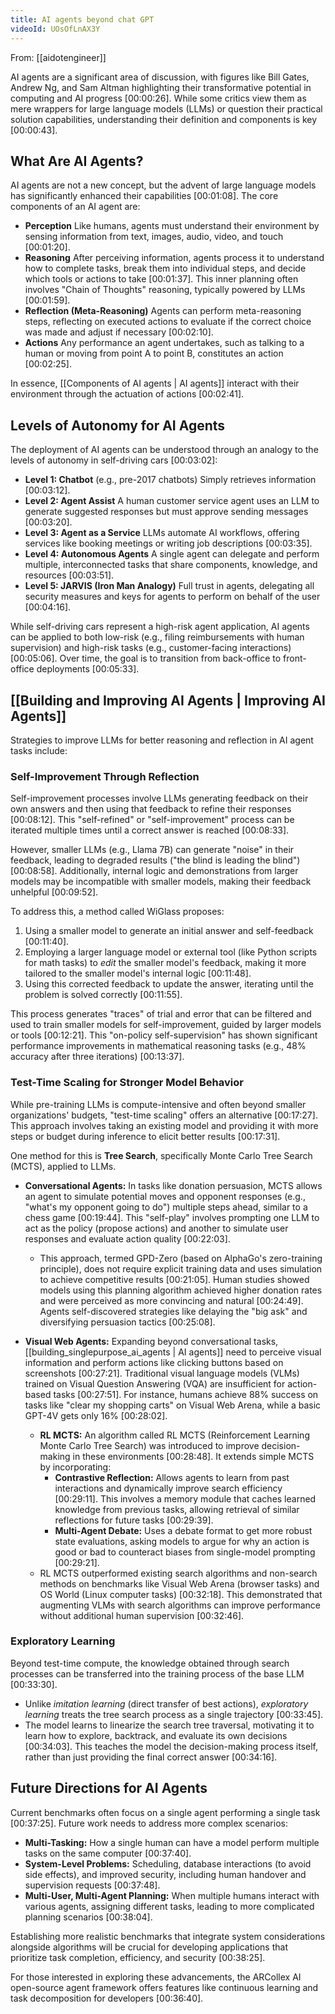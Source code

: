 ```yaml
---
title: AI agents beyond chat GPT
videoId: UOsOfLnAX3Y
---
```


From: [[aidotengineer]] <br/> 

AI agents are a significant area of discussion, with figures like Bill Gates, Andrew Ng, and Sam Altman highlighting their transformative potential in computing and AI progress <a class="yt-timestamp" data-t="00:00:26">[00:00:26]</a>. While some critics view them as mere wrappers for large language models (LLMs) or question their practical solution capabilities, understanding their definition and components is key <a class="yt-timestamp" data-t="00:00:43">[00:00:43]</a>.

## What Are AI Agents?
AI agents are not a new concept, but the advent of large language models has significantly enhanced their capabilities <a class="yt-timestamp" data-t="00:01:08">[00:01:08]</a>. The core components of an AI agent are:
*   **Perception** Like humans, agents must understand their environment by sensing information from text, images, audio, video, and touch <a class="yt-timestamp" data-t="00:01:20">[00:01:20]</a>.
*   **Reasoning** After perceiving information, agents process it to understand how to complete tasks, break them into individual steps, and decide which tools or actions to take <a class="yt-timestamp" data-t="00:01:37">[00:01:37]</a>. This inner planning often involves "Chain of Thoughts" reasoning, typically powered by LLMs <a class="yt-timestamp" data-t="00:01:59">[00:01:59]</a>.
*   **Reflection (Meta-Reasoning)** Agents can perform meta-reasoning steps, reflecting on executed actions to evaluate if the correct choice was made and adjust if necessary <a class="yt-timestamp" data-t="00:02:10">[00:02:10]</a>.
*   **Actions** Any performance an agent undertakes, such as talking to a human or moving from point A to point B, constitutes an action <a class="yt-timestamp" data-t="00:02:25">[00:02:25]</a>.

In essence, [[Components of AI agents | AI agents]] interact with their environment through the actuation of actions <a class="yt-timestamp" data-t="00:02:41">[00:02:41]</a>.

## Levels of Autonomy for AI Agents
The deployment of AI agents can be understood through an analogy to the levels of autonomy in self-driving cars <a class="yt-timestamp" data-t="00:03:02">[00:03:02]</a>:
*   **Level 1: Chatbot** (e.g., pre-2017 chatbots) Simply retrieves information <a class="yt-timestamp" data-t="00:03:12">[00:03:12]</a>.
*   **Level 2: Agent Assist** A human customer service agent uses an LLM to generate suggested responses but must approve sending messages <a class="yt-timestamp" data-t="00:03:20">[00:03:20]</a>.
*   **Level 3: Agent as a Service** LLMs automate AI workflows, offering services like booking meetings or writing job descriptions <a class="yt-timestamp" data-t="00:03:35">[00:03:35]</a>.
*   **Level 4: Autonomous Agents** A single agent can delegate and perform multiple, interconnected tasks that share components, knowledge, and resources <a class="yt-timestamp" data-t="00:03:51">[00:03:51]</a>.
*   **Level 5: JARVIS (Iron Man Analogy)** Full trust in agents, delegating all security measures and keys for agents to perform on behalf of the user <a class="yt-timestamp" data-t="00:04:16">[00:04:16]</a>.

While self-driving cars represent a high-risk agent application, AI agents can be applied to both low-risk (e.g., filing reimbursements with human supervision) and high-risk tasks (e.g., customer-facing interactions) <a class="yt-timestamp" data-t="00:05:06">[00:05:06]</a>. Over time, the goal is to transition from back-office to front-office deployments <a class="yt-timestamp" data-t="00:05:33">[00:05:33]</a>.

## [[Building and Improving AI Agents | Improving AI Agents]]
Strategies to improve LLMs for better reasoning and reflection in AI agent tasks include:

### Self-Improvement Through Reflection
Self-improvement processes involve LLMs generating feedback on their own answers and then using that feedback to refine their responses <a class="yt-timestamp" data-t="00:08:12">[00:08:12]</a>. This "self-refined" or "self-improvement" process can be iterated multiple times until a correct answer is reached <a class="yt-timestamp" data-t="00:08:33">[00:08:33]</a>.

However, smaller LLMs (e.g., Llama 7B) can generate "noise" in their feedback, leading to degraded results ("the blind is leading the blind") <a class="yt-timestamp" data-t="00:08:58">[00:08:58]</a>.
Additionally, internal logic and demonstrations from larger models may be incompatible with smaller models, making their feedback unhelpful <a class="yt-timestamp" data-t="00:09:52">[00:09:52]</a>.

To address this, a method called WiGlass proposes:
1.  Using a smaller model to generate an initial answer and self-feedback <a class="yt-timestamp" data-t="00:11:40">[00:11:40]</a>.
2.  Employing a larger language model or external tool (like Python scripts for math tasks) to *edit* the smaller model's feedback, making it more tailored to the smaller model's internal logic <a class="yt-timestamp" data-t="00:11:48">[00:11:48]</a>.
3.  Using this corrected feedback to update the answer, iterating until the problem is solved correctly <a class="yt-timestamp" data-t="00:11:55">[00:11:55]</a>.

This process generates "traces" of trial and error that can be filtered and used to train smaller models for self-improvement, guided by larger models or tools <a class="yt-timestamp" data-t="00:12:21">[00:12:21]</a>. This "on-policy self-supervision" has shown significant performance improvements in mathematical reasoning tasks (e.g., 48% accuracy after three iterations) <a class="yt-timestamp" data-t="00:13:37">[00:13:37]</a>.

### Test-Time Scaling for Stronger Model Behavior
While pre-training LLMs is compute-intensive and often beyond smaller organizations' budgets, "test-time scaling" offers an alternative <a class="yt-timestamp" data-t="00:17:27">[00:17:27]</a>. This approach involves taking an existing model and providing it with more steps or budget during inference to elicit better results <a class="yt-timestamp" data-t="00:17:31">[00:17:31]</a>.

One method for this is **Tree Search**, specifically Monte Carlo Tree Search (MCTS), applied to LLMs.
*   **Conversational Agents:** In tasks like donation persuasion, MCTS allows an agent to simulate potential moves and opponent responses (e.g., "what's my opponent going to do") multiple steps ahead, similar to a chess game <a class="yt-timestamp" data-t="00:19:44">[00:19:44]</a>. This "self-play" involves prompting one LLM to act as the policy (propose actions) and another to simulate user responses and evaluate action quality <a class="yt-timestamp" data-t="00:22:03">[00:22:03]</a>.
    *   This approach, termed GPD-Zero (based on AlphaGo's zero-training principle), does not require explicit training data and uses simulation to achieve competitive results <a class="yt-timestamp" data-t="00:21:05">[00:21:05]</a>. Human studies showed models using this planning algorithm achieved higher donation rates and were perceived as more convincing and natural <a class="yt-timestamp" data-t="00:24:49">[00:24:49]</a>. Agents self-discovered strategies like delaying the "big ask" and diversifying persuasion tactics <a class="yt-timestamp" data-t="00:25:08">[00:25:08]</a>.

*   **Visual Web Agents:** Expanding beyond conversational tasks, [[building_singlepurpose_ai_agents | AI agents]] need to perceive visual information and perform actions like clicking buttons based on screenshots <a class="yt-timestamp" data-t="00:27:21">[00:27:21]</a>. Traditional visual language models (VLMs) trained on Visual Question Answering (VQA) are insufficient for action-based tasks <a class="yt-timestamp" data-t="00:27:51">[00:27:51]</a>. For instance, humans achieve 88% success on tasks like "clear my shopping carts" on Visual Web Arena, while a basic GPT-4V gets only 16% <a class="yt-timestamp" data-t="00:28:02">[00:28:02]</a>.

    *   **RL MCTS:** An algorithm called RL MCTS (Reinforcement Learning Monte Carlo Tree Search) was introduced to improve decision-making in these environments <a class="yt-timestamp" data-t="00:28:48">[00:28:48]</a>. It extends simple MCTS by incorporating:
        *   **Contrastive Reflection:** Allows agents to learn from past interactions and dynamically improve search efficiency <a class="yt-timestamp" data-t="00:29:11">[00:29:11]</a>. This involves a memory module that caches learned knowledge from previous tasks, allowing retrieval of similar reflections for future tasks <a class="yt-timestamp" data-t="00:29:39">[00:29:39]</a>.
        *   **Multi-Agent Debate:** Uses a debate format to get more robust state evaluations, asking models to argue for why an action is good or bad to counteract biases from single-model prompting <a class="yt-timestamp" data-t="00:29:21">[00:29:21]</a>.
    *   RL MCTS outperformed existing search algorithms and non-search methods on benchmarks like Visual Web Arena (browser tasks) and OS World (Linux computer tasks) <a class="yt-timestamp" data-t="00:32:18">[00:32:18]</a>. This demonstrated that augmenting VLMs with search algorithms can improve performance without additional human supervision <a class="yt-timestamp" data-t="00:32:46">[00:32:46]</a>.

### Exploratory Learning
Beyond test-time compute, the knowledge obtained through search processes can be transferred into the training process of the base LLM <a class="yt-timestamp" data-t="00:33:30">[00:33:30]</a>.
*   Unlike *imitation learning* (direct transfer of best actions), *exploratory learning* treats the tree search process as a single trajectory <a class="yt-timestamp" data-t="00:33:45">[00:33:45]</a>.
*   The model learns to linearize the search tree traversal, motivating it to learn how to explore, backtrack, and evaluate its own decisions <a class="yt-timestamp" data-t="00:34:03">[00:34:03]</a>. This teaches the model the decision-making process itself, rather than just providing the final correct answer <a class="yt-timestamp" data-t="00:34:16">[00:34:16]</a>.

## Future Directions for AI Agents
Current benchmarks often focus on a single agent performing a single task <a class="yt-timestamp" data-t="00:37:25">[00:37:25]</a>. Future work needs to address more complex scenarios:
*   **Multi-Tasking:** How a single human can have a model perform multiple tasks on the same computer <a class="yt-timestamp" data-t="00:37:40">[00:37:40]</a>.
*   **System-Level Problems:** Scheduling, database interactions (to avoid side effects), and improved security, including human handover and supervision requests <a class="yt-timestamp" data-t="00:37:48">[00:37:48]</a>.
*   **Multi-User, Multi-Agent Planning:** When multiple humans interact with various agents, assigning different tasks, leading to more complicated planning scenarios <a class="yt-timestamp" data-t="00:38:04">[00:38:04]</a>.

Establishing more realistic benchmarks that integrate system considerations alongside algorithms will be crucial for developing applications that prioritize task completion, efficiency, and security <a class="yt-timestamp" data-t="00:38:25">[00:38:25]</a>.

For those interested in exploring these advancements, the ARCollex AI open-source agent framework offers features like continuous learning and task decomposition for developers <a class="yt-timestamp" data-t="00:36:40">[00:36:40]</a>.